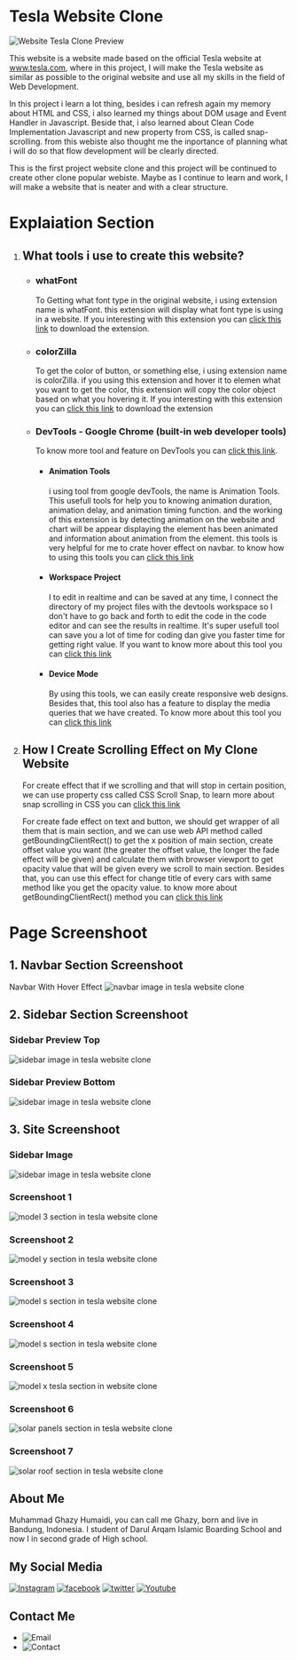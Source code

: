 # Tesla Website Clone

![Website Tesla Clone Preview](assets/image/readme/model-3-preview.png)

This website is a website made based on the official Tesla website at www.tesla.com, where in this project, I will make the Tesla website as similar as possible to the original website and use all my skills in the field of Web Development.

In this project i learn a lot thing, besides i can refresh again my memory about HTML and CSS, i also learned my things about DOM usage and Event Handler in Javascript. Beside that, i also learned about Clean Code Implementation Javascript and new property from CSS, is called snap-scrolling. from this webiste also thought me the inportance of planning what i will do so that flow development will be clearly directed.

This is the first project website clone and this project will be continued to create other clone popular webiste. Maybe as I continue to learn and work, I will make a website that is neater and with a clear structure.

# Explaiation Section
1. ## What tools i use to create this website?

    - ### whatFont
       To Getting what font type in the original website, i using extension name is whatFont. this extension will display what font type is using in a website. If you interesting with this extension you can [click this link](https://chrome.google.com/webstore/detail/whatfont/jabopobgcpjmedljpbcaablpmlmfcogm) to download the extension.

    - ### colorZilla
       To get the color of button, or something else, i using extension name is colorZilla. if you using this extension and hover it to elemen what you want to get the color, this extension will copy the color object based on what you hovering it. If you interesting with this extension you can [click this link](https://chrome.google.com/webstore/detail/colorzilla/bhlhnicpbhignbdhedgjhgdocnmhomnp) to download the extension

    - ### DevTools - Google Chrome (built-in web developer tools)
       To know more tool and feature on DevTools you can [click this link](https://developer.chrome.com/docs/devtools/).

       - #### Animation Tools
           i using tool from google devTools, the name is Animation Tools. This usefull tools for help you to knowing animation duration, animation delay, and animation timing function. and the working of this extension is by detecting animation on the website and chart will be appear displaying the element has been animated and information about animation from the element. this tools is very helpful for me to crate hover effect on navbar. to know how to using this tools you can  [click this link](https://developer.chrome.com/docs/devtools/css/animations/)

       - #### Workspace Project
           I to edit in realtime and can be saved at any time, I connect the directory of my project files with the devtools workspace so I don't have to go back and forth to edit the code in the code editor and can see the results in realtime. It's super usefull tool can save you a lot of time for coding dan give you faster time for getting right value. If you want to know more about this tool you can [click this link](https://developer.chrome.com/docs/devtools/workspaces/)

       - #### Device Mode
           By using this tools, we can easily create responsive web designs. Besides that, this tool also has a feature to display the media queries that we have created. To know more about this tool you can [click this link](https://developer.chrome.com/docs/devtools/device-mode/)

2. ## How I Create Scrolling Effect on My Clone Website
    For create effect that if we scrolling and that will stop in certain position, we can use property css called CSS Scroll Snap, to learn more about snap scrolling in CSS you can [click this link](https://developer.mozilla.org/en-US/docs/Web/CSS/scroll-snap-type)

    For create fade effect on text and button, we should get wrapper of all them that is main section, and we can use web API method called getBoundingClientRect() to get the x position of main section, create offset value you want (the greater the offset value, the longer the fade effect will be given) and calculate them with browser viewport to get opacity value that will be given every we scroll to main section. Besides that, you can use this effect for change title of every cars with same method like you get the opacity value. to know more about getBoundingClientRect() method you can [click this link](https://developer.mozilla.org/en-US/docs/Web/API/Element/getBoundingClientRect)


# Page Screenshoot

## 1. Navbar Section Screenshoot
Navbar With Hover Effect
![navbar image in tesla website clone](assets/image/readme/navbar-preview.png)

## 2. Sidebar Section Screenshoot
### Sidebar Preview Top
![sidebar image in tesla website clone](assets/image/readme/sidebar-preview-top.png)

### Sidebar Preview Bottom
![sidebar image in tesla website clone](assets/image/readme/sidebar-preview-bottom.png)

## 3. Site Screenshoot
### Sidebar Image
![sidebar image in tesla website clone](assets/image/readme/sidebar-preview-bottom.png)

### Screenshoot 1
![model 3 section in tesla website clone](assets/image/readme/model-3-preview.png)
### Screenshoot 2
![model y section in tesla website clone](assets/image/readme/model-y-preview.png)
### Screenshoot 3
![model s section in tesla website clone](assets/image/readme/model-s-preview.png)
### Screenshoot 4
![model s section in tesla website clone](assets/image/readme/model-s-preview.png)
### Screenshoot 5
![model x tesla section in website clone](assets/image/readme/model-x-preview.png)
### Screenshoot 6
![solar panels section in tesla website clone](assets/image/readme/solar-panels-preview.png)
### Screenshoot 7
![solar roof section in tesla website clone](assets/image/readme/solar-roof-preview.png)

## About Me
Muhammad Ghazy Humaidi, you can call me Ghazy, born and live in Bandung, Indonesia. I student of Darul Arqam Islamic Boarding School and now I in second grade of High school.

## My Social Media

[![Instagram](https://img.shields.io/badge/-INSTAGRAM-cd486b?style=for-the-badge&logo=instagram&logoColor=white)](https://instagram.com/ghazthiskc/)
[![facebook](https://img.shields.io/badge/-facebook-blue?style=for-the-badge&logo=facebook&logoColor=white)](https://www.facebook.com/ghazy.muhammad.5836)
[![twitter](https://img.shields.io/badge/-twitter-blue?style=for-the-badge&logo=twitter&logoColor=white)](https://twitter.com/GhazyHumaidi)
[![Youtube](https://img.shields.io/badge/-youtube-red?style=for-the-badge&logo=youtube&logoColor=white)](https://www.youtube.com/channel/UCMjvvnOagbQqOBmXljNjIFw)

## Contact Me
- ![Email](https://img.shields.io/badge/Email-muhammad.ghazy.hum@gmail.com-orange?style=flat-squarel&logoColor=white)
- ![Contact](https://img.shields.io/badge/Contact-+62--822--2344--2849-red?style=flat-squarel&logoColor=white)

